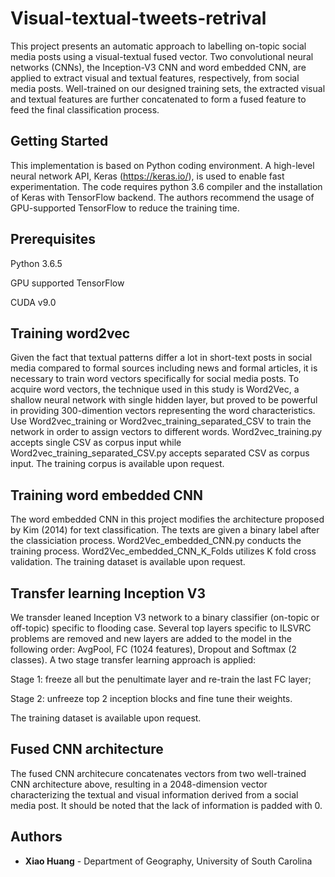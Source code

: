 # Visual-textual-tweets-retrival
This project presents an automatic approach to labelling on-topic social media posts using a visual-textual fused vector. Two convolutional neural networks (CNNs), the Inception-V3 CNN and word embedded CNN, are applied to extract visual and textual features, respectively, from social media posts. Well-trained on our designed training sets, the extracted visual and textual features are further concatenated to form a fused feature to feed the final classification process.

## Getting Started

This implementation is based on Python coding environment. A high-level neural network API, Keras (https://keras.io/), is used to enable fast experimentation. The code requires python 3.6 compiler and the installation of Keras with TensorFlow backend. The authors recommend the usage of GPU-supported TensorFlow to reduce the training time. 

## Prerequisites

Python 3.6.5

GPU supported TensorFlow

CUDA v9.0

## Training word2vec
Given the fact that textual patterns differ a lot in short-text posts in social media compared to formal sources including news and formal articles, it is necessary to train word vectors specifically for social media posts. To acquire word vectors, the technique used in this study is Word2Vec, a shallow neural network with single hidden layer, but proved to be powerful in providing 300-dimention vectors representing the word characteristics. Use Word2vec_training or Word2vec_training_separated_CSV to train the network in order to assign vectors to different words. Word2vec_training.py accepts single CSV as corpus input while Word2vec_training_separated_CSV.py accepts separated CSV as corpus input. The training corpus is available upon request.

## Training word embedded CNN
The word embedded CNN in this project modifies the architecture proposed by Kim (2014) for text classification. The texts are given a binary label after the classiciation process. Word2Vec_embedded_CNN.py conducts the training process.  Word2Vec_embedded_CNN_K_Folds utilizes K fold cross validation. The training dataset is available upon request. 

## Transfer learning Inception V3
We transder leaned Inception V3 network to a binary classifier (on-topic or off-topic) specific to flooding case. Several top layers specific to ILSVRC problems are removed and new layers are added to the model in the following order: AvgPool, FC (1024 features), Dropout and Softmax (2 classes). A two stage transfer learning approach is applied:

Stage 1: freeze all but the penultimate layer and re-train the last FC layer;

Stage 2: unfreeze top 2 inception blocks and fine tune their weights.

The training dataset is available upon request.

## Fused CNN architecture
The fused CNN architecure concatenates vectors from two well-trained CNN architecture above, resulting in a 2048-dimension vector characterizing the textual and visual information derived from a social media post. It should be noted that the lack of information is padded with 0.

## Authors

* **Xiao Huang** - Department of Geography, University of South Carolina

